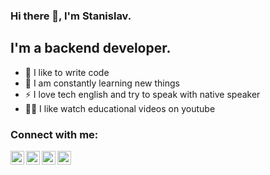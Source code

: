 ### Hi there 👋, I'm Stanislav.

## I'm a backend developer.
- 💪 I like to write code
- 🥅 I am constantly learning new things
- ⚡ I love tech english and try to speak with native speaker
- 🤹🏽 I like watch educational videos on youtube 

### Connect with me:


[<img align="left" alt="StDem | Gmail" width="22px" src="https://cdn.jsdelivr.net/npm/simple-icons@3.13.0/icons/gmail.svg" />][e-mail]
[<img align="left" alt="StDem | Phone" width="22px" height="22px" src="https://user-images.githubusercontent.com/63903533/119970191-1b6dcb00-bfb8-11eb-977f-90e4fbae9d02.png" />][phone]
[<img align="left" alt="StDem | Telegram" width="22px" src="https://cdn.jsdelivr.net/npm/simple-icons@3.13.0/icons/telegram.svg" />][telegram]
[<img align="left" alt="StDem | Skype" width="22px" src="https://cdn.jsdelivr.net/npm/simple-icons@3.13.0/icons/skype.svg" />][skype]

<br />

[e-mail]: mailto:dmd.stanislav@gmail.com
[phone]: tel:+1234567890
[telegram]: https://t.me/st_dem
[skype]: https://join.skype.com/invite/L5lbTzJvXs0i



